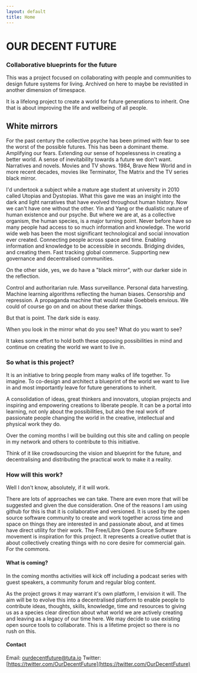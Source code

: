 ```yaml
---
layout: default
title: Home
---
```


# OUR DECENT FUTURE

### Collaborative blueprints for the future

This was a project focused on collaborating with people and communities to design future systems for living. Archived on here to maybe be revistited in another dimension of timespace.

It is a lifelong project to create a world for future generations to inherit. One that is about improving the life and wellbeing of all people. 

## White mirrors

For the past century the collective psyche has been primed with fear to see the worst of the possible futures. This has been a dominant theme. Amplifying our fears. Extending our sense of hopelessness in creating a better world. A sense of inevitability towards a future we don't want. Narratives and novels. Movies and TV shows. 1984, Brave New World and in more recent decades, movies like Terminator, The Matrix and the TV series black mirror. 

I'd undertook a subject while a mature age student at university in 2010 called Utopias and Dystopias. What this gave me was an insight into the dark and light narratives that have evolved throughout human history. Now we can't have one without the other. Yin and Yang or the dualistic nature of human existence and our psyche. But where we are at, as a collective organism, the human species, is a major turning point. Never before have so many people had access to so much information and knowledge. The world wide web has been the most significant technological and social innovation ever created. Connecting people across space and time. Enabling information and knowledge to be accessible in seconds. Bridging divides, and creating them. Fast tracking global commerce. Supporting new governance and decentralised communities.

On the other side, yes, we do have a "black mirror", with our darker side in the reflection. 

Control and authoritarian rule. Mass surveillance. Personal data harvesting. Machine learning algorithms reflecting the human biases. Censorship and repression. A propaganda machine that would make Goebbels envious. We could of course go on and on about these darker things.

But that is point. The dark side is easy. 

When you look in the mirror what do you see? 
What do you want to see?

It takes some effort to hold both these opposing possibilities in mind and continue on creating the world we want to live in.

### So what is this project?

It is an initiative to bring people from many walks of life together. To imagine. To co-design and architect a blueprint of the world we want to live in and most importantly leave for future generations to inherit. 

A consolidation of ideas, great thinkers and innovators, utopian projects and inspiring and empowering creations to liberate people. It can be a portal into learning, not only about the possibilities, but also the real work of passionate people changing the world in the creative, intellectual and physical work they do.

Over the coming months I will be building out this site and calling on people in my network and others to contribute to this initiative.

Think of it like crowdsourcing the vision and blueprint for the future, and decentralising and distributing the practical work to make it a reality.

### How will this work?
Well I don't know, absolutely, if it will work. 

There are lots of approaches we can take. There are even more that will be suggested and given the due consideration. One of the reasons I am using github for this is that it is collaborative and versioned. It is used by the open source software community to create and work together across time and space on things they are interested in and passionate about, and at times have direct utility for their work. The Free/Libre Open Source Software movement is inspiration for this project. It represents a creative outlet that is about collectively creating things with no core desire for commercial gain. For the commons. 

#### What is coming?
In the coming months activities will kick off including a podcast series with guest speakers, a community forum and regular blog content. 

As the project grows it may warrant it's own platform, I envision it will. The aim will be to evolve this into a decentralised platform to enable people to contribute ideas, thoughts, skills, knowledge, time and resources to giving us as a species clear direction about what world we are actively creating and leaving as a legacy of our time here. We may decide to use existing open source tools to collaborate. This is a lifetime project so there is no rush on this. 

#### Contact
Email: ourdecentfuture@tuta.io
Twitter: [https://twitter.com/OurDecentFuture](https://twitter.com/OurDecentFuture)